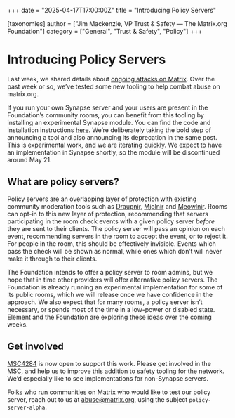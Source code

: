 +++
date = "2025-04-17T17:00:00Z"
title = "Introducing Policy Servers"

[taxonomies]
author = ["Jim Mackenzie, VP Trust & Safety — The Matrix.org Foundation"]
category = ["General", "Trust & Safety", "Policy"]
+++

# Introducing Policy Servers

Last week, we shared details about [ongoing attacks on Matrix](https://matrix.org/blog/2025/04/11/this-week-in-matrix-2025-04-11/#dept-of-trust-safety-ok-woman). Over the past week or so, we’ve tested some new tooling to help combat abuse on matrix.org.

If you run your own Synapse server and your users are present in the Foundation’s community rooms, you can benefit from this tooling by installing an experimental Synapse module. You can find the code and installation instructions [here](https://github.com/element-hq/policyserv_spam_checker). We’re deliberately taking the bold step of announcing a tool and also announcing its deprecation in the same post. This is experimental work, and we are iterating quickly. We expect to have an implementation in Synapse shortly, so the module will be discontinued around May 21.

## What are policy servers?

Policy servers are an overlapping layer of protection with existing community moderation tools such as [Draupnir](https://github.com/the-draupnir-project/Draupnir), [Mjolnir](https://github.com/matrix-org/mjolnir) and [Meowlnir](https://github.com/maunium/meowlnir). Rooms can opt-in to this new layer of protection, recommending that servers participating in the room check events with a given policy server *before* they are sent to their clients. The policy server will pass an opinion on each event, recommending servers in the room to accept the event, or to reject it. For people in the room, this should be effectively invisible. Events which pass the check will be shown as normal, while ones which don’t will never make it through to their clients.

The Foundation intends to offer a policy server to room admins, but we hope that in time other providers will offer alternative policy servers. The Foundation is already running an experimental implementation for some of its public rooms, which we will release once we have confidence in the approach. We also expect that for many rooms, a policy server isn’t necessary, or spends most of the time in a low-power or disabled state. Element and the Foundation are exploring these ideas over the coming weeks.

## Get involved


[MSC4284](https://github.com/matrix-org/matrix-spec-proposals/pull/4284) is now open to support this work. Please get involved in the MSC, and help us to improve this addition to safety tooling for the network. We’d especially like to see implementations for non-Synapse servers.

Folks who run communities on Matrix who would like to test our policy server, reach out to us at abuse@matrix.org, using the subject `policy-server-alpha`.
